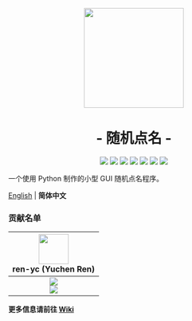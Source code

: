 <p align="center">
<img src="https://ren-yc.github.io/assets/ClassTools/RRC.png" width="200">
</p>

<h1 align="center">- 随机点名 -</h1>

<p align="center">
<img src="https://github.com/class-tools/RandomRollCall/actions/workflows/gitmsg.yml/badge.svg">
<img src="https://github.com/class-tools/RandomRollCall/actions/workflows/codeql.yml/badge.svg">
<img src="https://img.shields.io/github/v/release/class-tools/RandomRollCall.svg?logo=iCloud">
<img src="https://img.shields.io/github/downloads/class-tools/RandomRollCall/total?label=GitHub%20Downloads">
<img src="https://img.shields.io/badge/support-Windows-blue?logo=Windows">
<img src="https://img.shields.io/badge/support-Linux-blue?logo=Linux">
<img src="https://img.shields.io/badge/support-Mac%20OS-blue?logo=MacOS">
</p>

一个使用 Python 制作的小型 GUI 随机点名程序。

[English](./README.md) | **简体中文**

### 贡献名单

| <img src="https://avatars.githubusercontent.com/u/53416099?v=4" width="60px"></br> ren-yc (Yuchen Ren) |
| :---: |
| ![](https://shields.io/badge/Coding-green?logo=visual-studio-code&style=for-the-badge)<br>![](https://shields.io/badge/BugTester-yellow?logo=open-bug-bounty&style=for-the-badge) |

**更多信息请前往 [Wiki](https://github.com/class-tools/RandomRollCall/wiki)**